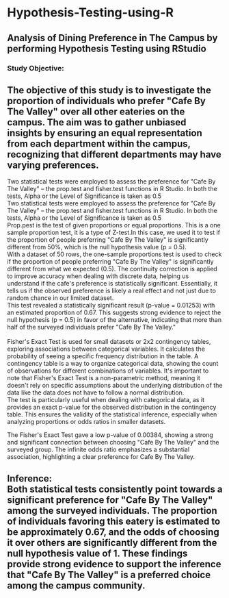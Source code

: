# Hypothesis-Testing-using-R
## Analysis of Dining Preference in The Campus by performing Hypothesis Testing using RStudio <br>
###  Study Objective: <br>
The objective of this study is to investigate the proportion of individuals who prefer "Cafe By The Valley" over all other eateries on the campus. The aim was to gather unbiased insights by ensuring an equal representation from each department within the campus, recognizing that different departments may have varying preferences.
<br>
---
Two statistical tests were employed to assess the preference for "Cafe By The Valley" – the prop.test and fisher.test functions in R Studio. In both the tests, Alpha or the Level of Significance is taken as 0.5 <br>
Two statistical tests were employed to assess the preference for "Cafe By The Valley" – the prop.test and fisher.test functions in R Studio. In both the tests, Alpha or the Level of Significance is taken as 0.5<br>
Prop.pest is the test of given proportions or equal proportions. This is a one sample proportion test, it is a type of Z-test.In this case, we used it to test if the proportion of people preferring "Cafe By The Valley" is significantly different from 50%, which is the null hypothesis value (p = 0.5).<br>
With a dataset of 50 rows, the one-sample proportions test is used to check if the proportion of people preferring "Cafe By The Valley" is significantly different from what we expected (0.5). The continuity correction is applied to improve accuracy when dealing with discrete data, helping us understand if the cafe's preference is statistically significant. Essentially, it tells us if the observed preference is likely a real effect and not just due to random chance in our limited dataset.<br>
This test revealed a statistically significant result (p-value = 0.01253) with an estimated proportion of 0.67. This suggests strong evidence to reject the null hypothesis (p = 0.5) in favor of the alternative, indicating that more than half of the surveyed individuals prefer "Cafe By The Valley."<br><br>
Fisher's Exact Test is used for small datasets or 2x2 contingency tables, exploring associations between categorical variables. It calculates the probability of seeing a specific frequency distribution in the table. A contingency table is a way to organize categorical data, showing the count of observations for different combinations of variables. It's important to note that Fisher's Exact Test is a non-parametric method, meaning it doesn't rely on specific assumptions about the underlying distribution of the data like the data does not have to follow a normal distribution.<br>
The test is particularly useful when dealing with categorical data, as it provides an exact p-value for the observed distribution in the contingency table. This ensures the validity of the statistical inference, especially when analyzing proportions or odds ratios in smaller datasets.<br>

The Fisher's Exact Test gave a low p-value of 0.00384, showing a strong and significant connection between choosing "Cafe By The Valley" and the surveyed group. The infinite odds ratio emphasizes a substantial association, highlighting a clear preference for Cafe By The Valley.<br>

Inference:<br>
Both statistical tests consistently point towards a significant preference for "Cafe By The Valley" among the surveyed individuals. The proportion of individuals favoring this eatery is estimated to be approximately 0.67, and the odds of choosing it over others are significantly different from the null hypothesis value of 1. These findings provide strong evidence to support the inference that "Cafe By The Valley" is a preferred choice among the campus community.
---

